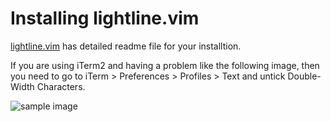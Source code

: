 # Installing lightline.vim

[lightline.vim](https://github.com/itchyny/lightline.vim) has detailed readme file for your installtion. 

If you are using iTerm2 and having a problem like the following image, then you need to go to iTerm > Preferences > Profiles > Text and untick Double-Width Characters.


![sample image](https://raw.github.com/wiki/shinokada/vimnotes/images/someimage.png)

